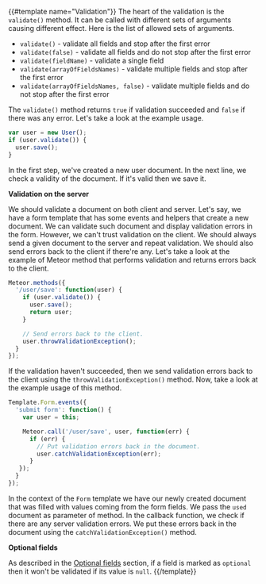 {{#template name="Validation"}}
The heart of the validation is the `validate()` method. It can be called with different sets of arguments causing different effect. Here is the list of allowed sets of arguments.

- `validate()` - validate all fields and stop after the first error
- `validate(false)` - validate all fields and do not stop after the first error
- `validate(fieldName)` - validate a single field
- `validate(arrayOfFieldsNames)` - validate multiple fields and stop after the first error
- `validate(arrayOfFieldsNames, false)` - validate multiple fields and do not stop after the first error

The `validate()` method returns `true` if validation succeeded and `false` if there was any error. Let's take a look at the example usage.

```js
var user = new User();
if (user.validate()) {
  user.save();
}
```

In the first step, we've created a new user document. In the next line, we check a validity of the document. If it's valid then we save it.

**Validation on the server**

We should validate a document on both client and server. Let's say, we have a form template that has some events and helpers that create a new document. We can validate such document and display validation errors in the form. However, we can't trust validation on the client. We should always send a given document to the server and repeat validation. We should also send errors back to the client if there're any. Let's take a look at the example of Meteor method that performs validation and returns errors back to the client.

```js
Meteor.methods({
  '/user/save': function(user) {
    if (user.validate()) {
      user.save();
      return user;
    }

    // Send errors back to the client.
    user.throwValidationException();
  }
});
```

If the validation haven't succeeded, then we send validation errors back to the client using the `throwValidationException()` method. Now, take a look at the example usage of this method.

```js
Template.Form.events({
  'submit form': function() {
    var user = this;

    Meteor.call('/user/save', user, function(err) {
      if (err) {
        // Put validation errors back in the document.
        user.catchValidationException(err);
      }
   });
  }
});
```

In the context of the `Form` template we have our newly created document that was filled with values coming from the form fields. We pass the `used` document as parameter of method. In the callback function, we check if there are any server validation errors. We put these errors back in the document using the `catchValidationException()` method.

**Optional fields**

As described in the [Optional fields](/optional-fields) section, if a field is marked as `optional` then it won't be validated if its value is `null`.
{{/template}}
